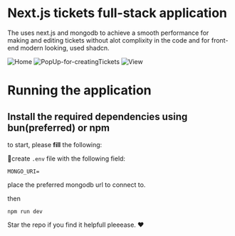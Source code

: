 # Next.js tickets full-stack application
The uses next.js and mongodb to achieve a smooth performance for making and editing tickets without alot complixity in the code
and for front-end modern looking, used shadcn.

![Home](https://github.com/user-attachments/assets/a2f61886-ae61-428f-9181-97535307bab4)
![PopUp-for-creatingTickets](https://github.com/user-attachments/assets/b7bc43c6-60a5-47df-8d7e-0771dd61fdf6)
![View](https://github.com/user-attachments/assets/7ad94290-b297-423f-bd1c-93a80562b926)


# Running the application
## Install the required dependencies using bun(preferred) or npm
to start, please **fill** the following:

📁create `.env` file with the following field:
```
MONGO_URI=
```
place the preferred mongodb url to connect to.

then
```
npm run dev
```

Star the repo if you find it helpfull pleeease. ❤
